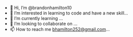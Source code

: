 - 👋 Hi, I’m @brandonhamilton10
- 👀 I’m interested in learning to code and have a new skill...
- 🌱 I’m currently learning ...
- 💞️ I’m looking to collaborate on ...
- 📫 How to reach me  bhamilton252@gmail.com...

<!---
brandonhamilton10/brandonhamilton10 is a ✨ special ✨ repository because its `README.md` (this file) appears on your GitHub profile.
You can click the Preview link to take a look at your changes.
--->
